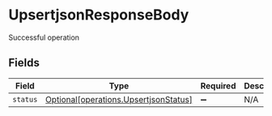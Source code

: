 # UpsertjsonResponseBody

Successful operation


## Fields

| Field                                                                                | Type                                                                                 | Required                                                                             | Description                                                                          |
| ------------------------------------------------------------------------------------ | ------------------------------------------------------------------------------------ | ------------------------------------------------------------------------------------ | ------------------------------------------------------------------------------------ |
| `status`                                                                             | [Optional[operations.UpsertjsonStatus]](../../models/operations/upsertjsonstatus.md) | :heavy_minus_sign:                                                                   | N/A                                                                                  |